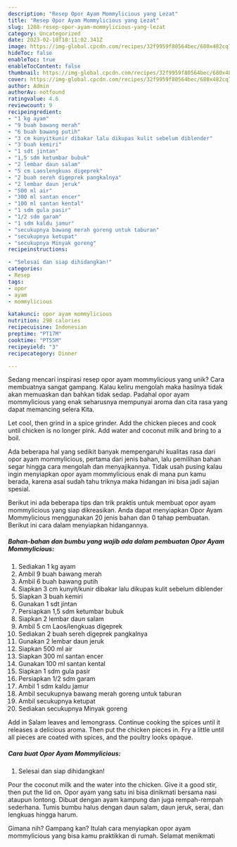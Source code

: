 ```yaml
---
description: "Resep Opor Ayam Mommylicious yang Lezat"
title: "Resep Opor Ayam Mommylicious yang Lezat"
slug: 1208-resep-opor-ayam-mommylicious-yang-lezat
category: Uncategorized
date: 2023-02-10T18:11:02.341Z
image: https://img-global.cpcdn.com/recipes/32f9959f80564bec/680x482cq70/opor-ayam-mommylicious-foto-resep-utama.jpg
hideToc: false
enableToc: true
enableTocContent: false
thumbnail: https://img-global.cpcdn.com/recipes/32f9959f80564bec/680x482cq70/opor-ayam-mommylicious-foto-resep-utama.jpg
cover: https://img-global.cpcdn.com/recipes/32f9959f80564bec/680x482cq70/opor-ayam-mommylicious-foto-resep-utama.jpg
author: Admin
authorAv: notfound
ratingvalue: 4.6
reviewcount: 9
recipeingredient:
- "1 kg ayam"
- "9 buah bawang merah"
- "6 buah bawang putih"
- "3 cm kunyitkunir dibakar lalu dikupas kulit sebelum diblender"
- "3 buah kemiri"
- "1 sdt jintan"
- "1,5 sdm ketumbar bubuk"
- "2 lembar daun salam"
- "5 cm Laoslengkuas digeprek"
- "2 buah sereh digeprek pangkalnya"
- "2 lembar daun jeruk"
- "500 ml air"
- "300 ml santan encer"
- "100 ml santan kental"
- "1 sdm gula pasir"
- "1/2 sdm garam"
- "1 sdm kaldu jamur"
- "secukupnya bawang merah goreng untuk taburan"
- "secukupnya ketupat"
- "secukupnya Minyak goreng"
recipeinstructions:

- "Selesai dan siap dihidangkan!"
categories:
- Resep
tags:
- opor
- ayam
- mommylicious

katakunci: opor ayam mommylicious 
nutrition: 298 calories
recipecuisine: Indonesian
preptime: "PT17M"
cooktime: "PT55M"
recipeyield: "3"
recipecategory: Dinner

---
```





Sedang mencari inspirasi resep opor ayam mommylicious yang unik? Cara membuatnya sangat gampang. Kalau keliru mengolah maka hasilnya tidak akan memuaskan dan bahkan tidak sedap. Padahal opor ayam mommylicious yang enak seharusnya mempunyai aroma dan cita rasa yang dapat memancing selera Kita.





Let cool, then grind in a spice grinder. Add the chicken pieces and cook until chicken is no longer pink. Add water and coconut milk and bring to a boil.

Ada beberapa hal yang sedikit banyak mempengaruhi kualitas rasa dari opor ayam mommylicious, pertama dari jenis bahan, lalu pemilihan bahan segar hingga cara mengolah dan menyajikannya. Tidak usah pusing kalau ingin menyiapkan opor ayam mommylicious enak di mana pun kamu berada, karena asal sudah tahu triknya maka hidangan ini bisa jadi sajian spesial.






Berikut ini ada beberapa tips dan trik praktis untuk membuat opor ayam mommylicious yang siap dikreasikan. Anda dapat menyiapkan Opor Ayam Mommylicious menggunakan 20 jenis bahan dan 0 tahap pembuatan. Berikut ini cara dalam menyiapkan hidangannya.

<!--inarticleads1-->

##### Bahan-bahan dan bumbu yang wajib ada dalam pembuatan Opor Ayam Mommylicious:

1. Sediakan 1 kg ayam
1. Ambil 9 buah bawang merah
1. Ambil 6 buah bawang putih
1. Siapkan 3 cm kunyit/kunir dibakar lalu dikupas kulit sebelum diblender
1. Siapkan 3 buah kemiri
1. Gunakan 1 sdt jintan
1. Persiapkan 1,5 sdm ketumbar bubuk
1. Siapkan 2 lembar daun salam
1. Ambil 5 cm Laos/lengkuas digeprek
1. Sediakan 2 buah sereh digeprek pangkalnya
1. Gunakan 2 lembar daun jeruk
1. Siapkan 500 ml air
1. Siapkan 300 ml santan encer
1. Gunakan 100 ml santan kental
1. Siapkan 1 sdm gula pasir
1. Persiapkan 1/2 sdm garam
1. Ambil 1 sdm kaldu jamur
1. Ambil secukupnya bawang merah goreng untuk taburan
1. Ambil secukupnya ketupat
1. Sediakan secukupnya Minyak goreng


Add in Salam leaves and lemongrass. Continue cooking the spices until it releases a delicious aroma. Then put the chicken pieces in. Fry a little until all pieces are coated with spices, and the poultry looks opaque. 

<!--inarticleads2-->

##### Cara buat Opor Ayam Mommylicious:


1. Selesai dan siap dihidangkan!

Pour the coconut milk and the water into the chicken. Give it a good stir, then put the lid on. Opor ayam yang satu ini bisa dinikmati bersama nasi ataupun lontong. Dibuat dengan ayam kampung dan juga rempah-rempah sederhana. Tumis bumbu halus dengan daun salam, daun jeruk, serai, dan lengkuas hingga harum. 

Gimana nih? Gampang kan? Itulah cara menyiapkan opor ayam mommylicious yang bisa kamu praktikkan di rumah. Selamat menikmati
